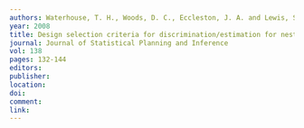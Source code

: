 ```yaml
---
authors: Waterhouse, T. H., Woods, D. C., Eccleston, J. A. and Lewis, S. M. 
year: 2008 
title: Design selection criteria for discrimination/estimation for nested models and a binomial response 
journal: Journal of Statistical Planning and Inference 
vol: 138 
pages: 132-144 
editors: 
publisher: 
location: 
doi: 
comment: 
link: 
---
```

 
